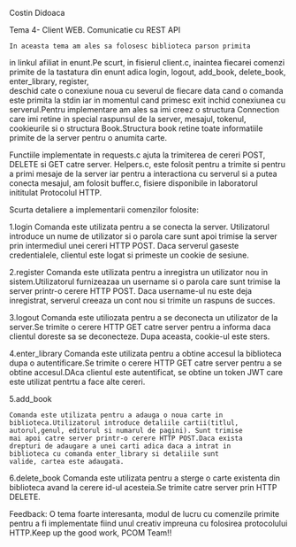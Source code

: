 Costin Didoaca 


Tema 4- Client WEB. Comunicatie cu REST API

    In aceasta tema am ales sa folosesc biblioteca parson primita 
in linkul afiliat in enunt.Pe scurt, in fisierul client.c, 
inaintea fiecarei comenzi primite de la tastatura din enunt adica
login, logout, add_book, delete_book, enter_library, register,  
deschid cate o conexiune noua cu severul de fiecare data cand o 
comanda este primita la stdin iar in momentul cand primesc exit 
inchid conexiunea cu serverul.Pentru implementare am ales sa imi 
creez o structura Connection care imi retine in special 
raspunsul de la server, mesajul, tokenul, cookieurile si o 
structura Book.Structura book retine toate informatiile primite 
de la server pentru o anumita carte.

Functiile implementate in requests.c ajuta la trimiterea de 
cereri POST, DELETE si GET catre server. Helpers.c, este folosit 
pentru a trimite si pentru a primi mesaje de la server iar 
pentru a interactiona cu serverul si a putea conecta mesajul, am 
folosit buffer.c, fisiere disponibile in laboratorul inititulat 
Protocolul HTTP.

Scurta detaliere a implementarii comenzilor folosite:

1.login
    Comanda este utilizata pentru a se conecta la server.
    Utilizatorul introduce un nume de utilizator si o parola 
    care sunt apoi trimise la server prin intermediul unei 
    cereri HTTP POST. Daca serverul gaseste credentialele, 
    clientul este logat si primeste un cookie de sesiune.

2.register
    Comanda este utilizata pentru a inregistra un utilizator nou 
    in sistem.Utilizatorul furnizeazaa un username si o parola 
    care sunt trimise la server printr-o cerere HTTP POST. Daca 
    username-ul nu este deja inregistrat, serverul creeaza un 
    cont nou si trimite un raspuns de succes.

3.logout
    Comanda este utiliozata pentru a se deconecta un utilizator 
    de la server.Se trimite o cerere HTTP GET catre server 
    pentru a informa daca clientul doreste sa se deconecteze.
    Dupa aceasta, cookie-ul este sters.

4.enter_library
    Comanda este utilizata pentru a obtine accesul la biblioteca 
    dupa o autentificare.Se trimite o cerere HTTP GET catre 
    server pentru a se obtine accesul.DAca clientul este 
    autentificat, se obtine un token JWT care este utilizat 
    pentrtu a face alte cereri.

5.add_book
    
    Comanda este utilizata pentru a adauga o noua carte in 
    biblioteca.Utilizatorul introduce detaliile cartii(titlul, 
    autorul,genul, editorul si numarul de pagini). Sunt trimise 
    mai apoi catre server printr-o cerere HTTP POST.Daca exista 
    drepturi de adaugare a unei carti adica daca a intrat in 
    biblioteca cu comanda enter_library si detaliile sunt 
    valide, cartea este adaugata.

6.delete_book
    Comanda este utilizata pentru a sterge o carte existenta din 
    biblioteca avand la cerere id-ul acesteia.Se trimite catre 
    server prin HTTP DELETE.

Feedback:
O tema foarte interesanta, modul de lucru cu comenzile primite pentru
a fi implementate fiind unul creativ impreuna cu folosirea protocolului
HTTP.Keep up the good work, PCOM Team!!